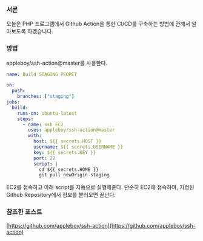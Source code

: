 ### 서론

오늘은 PHP 프로그램에서 Github Action을 통한 CI/CD를 구축하는 방법에 관해서 알아보도록 하겠습니다.

### 방법

appleboy/ssh-action@master를 사용한다.

```yaml
name: Build STAGING PEOPET

on:
  push:
    branches: ["staging"]
jobs:
  build:
    runs-on: ubuntu-latest
    steps:
      - name: ssh EC2
        uses: appleboy/ssh-action@master
        with:
          host: ${{ secrets.HOST }}
          username: ${{ secrets.USERNAME }}
          key: ${{ secrets.KEY }}
          port: 22
          script: |
            cd ${{ secrets.HOME }}
            git pull newOrigin staging
```

EC2를 접속하고 아래 script를 자동으로 실행해준다. 단순히 EC2에 접속하여, 지정된 Github Repository에서 정보를 불러오면 끝난다.

### 참조한 포스트

[https://github.com/appleboy/ssh-action](https://github.com/appleboy/ssh-action)
